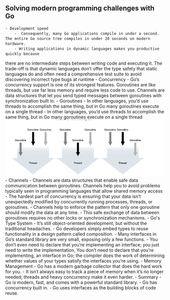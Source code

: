 ## Solving modern programming challenges with Go
    - Development speed
        -  Consequently, many Go applications compile in under a second. The entire Go source tree compiles in under 20 seconds on modern hardware.
        - Writing applications in dynamic languages makes you productive quickly because
there are no intermediate steps between writing code and executing it. The trade-off
is that dynamic languages don’t offer the type safety that static languages do and often
need a comprehensive test suite to avoid discovering incorrect type bugs at runtime
    - Concurrency
        - Go’s concurrency support is one of its strongest features. Goroutines are like
threads, but use far less memory and require less code to use. Channels are data structures that let you send typed messages between goroutines with synchronization built
in.
        - Goroutines
            -  In other languages, you’d use threads to accomplish the
same thing, but in Go many goroutines execute on a single thread
            -  In other languages, you’d use threads to accomplish the
same thing, but in Go many goroutines execute on a single thread
 ![Roroutine](https://github.com/mukeshpilaniya/blog/blob/master/_posts/Golang/images/Screenshot%20from%202022-08-06%2000-35-50.png?raw=true)
        - Channels
            - Channels are data structures that enable safe data communication between goroutines. Channels help you to avoid problems typically seen in programming languages
that allow shared memory access
            - The hardest part of concurrency is ensuring that your data isn’t unexpectedly
modified by concurrently running processes, threads, or goroutines. 
            -  Channels help to enforce the pattern that only one goroutine should modify the data at any time.
            - This safe exchange of data between goroutines requires no other locks or synchronization mechanisms.
    - Go's Type System
        - It’s still object-oriented development, but without the traditional headaches.
        -  Go developers simply embed types to reuse functionality in a design pattern
called composition.
        -  Many interfaces in Go’s standard library are
very small, exposing only a few functions. 
        - You don’t even need to
declare that you’re implementing an interface; you just need to write the implementation, You don’t need to declare that you’re implementing, an interface in Go; the compiler does the work of determining whether values of your
types satisfy the interfaces you’re using.
    - Memory Management
        -  Go has a modern garbage collector that does the
hard work for you. 
        -  It isn’t
always easy to track a piece of memory when it’s no longer needed; threads and heavy
concurrency make it even harder.
    - Summary
        - Go is modern, fast, and comes with a powerful standard library.
        - Go has concurrency built in.
        - Go uses interfaces as the building blocks of code reuse.
